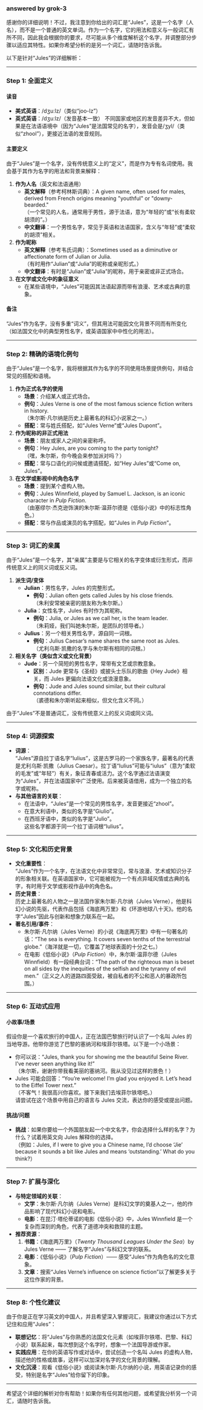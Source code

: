 ### answered by grok-3
感谢你的详细说明！不过，我注意到你给出的词汇是“Jules”，这是一个名字（人名），而不是一个普通的英文单词。作为一个名字，它的用法和意义与一般词汇有所不同，因此我会根据你的要求，尽可能从多个维度解析这个名字，并调整部分步骤以适应其特性。如果你希望分析的是另一个词汇，请随时告诉我。

以下是针对“Jules”的详细解析：

---

### Step 1: 全面定义
#### 读音
- **美式英语**：/dʒuːlz/（类似“joo-lz”）
- **英式英语**：/dʒuːlz/（发音基本一致）
不同国家或地区的发音差异不大，但如果是在法语语境中（因为“Jules”是法国常见的名字），发音会是/ʒyl/（类似“zhool”），更接近法语的发音规则。

#### 主要定义
由于“Jules”是一个名字，没有传统意义上的“定义”，而是作为专有名词使用。我会基于其作为名字的用法和背景来解释：
1. **作为人名**（英文和法语通用）  
   - **英文解释**（参考柯林斯词典）：A given name, often used for males, derived from French origins meaning "youthful" or "downy-bearded."  
     （一个常见的人名，通常用于男性，源于法语，意为“年轻的”或“长有柔软胡须的”。）
   - **中文翻译**：一个男性名字，常见于英语和法语国家，含义与“年轻”或“柔软的胡须”相关。
2. **作为昵称**  
   - **英文解释**（参考韦氏词典）：Sometimes used as a diminutive or affectionate form of Julian or Julia.  
     （有时用作“Julian”或“Julia”的昵称或亲昵形式。）
   - **中文翻译**：有时是“Julian”或“Julia”的昵称，用于亲密或非正式场合。
3. **在文学或文化中的象征意义**  
   - 在某些语境中，“Jules”可能因其法语起源而带有浪漫、艺术或古典的意象。

#### 备注
“Jules”作为名字，没有多重“词义”，但其用法可能因文化背景不同而有所变化（如法国文化中的典型男性名字，或英语国家中中性化的用法）。

---

### Step 2: 精确的语境化例句
由于“Jules”是一个名字，我将根据其作为名字的不同使用场景提供例句，并结合常见的搭配和语境。
1. **作为正式名字的使用**  
   - **场景**：介绍某人或正式场合。  
   - **例句**：Jules Verne is one of the most famous science fiction writers in history.  
     （朱尔斯·凡尔纳是历史上最著名的科幻小说家之一。）  
   - **搭配**：常与姓氏搭配，如“Jules Verne”或“Jules Dupont”。
2. **作为昵称的非正式用法**  
   - **场景**：朋友或家人之间的亲密称呼。  
   - **例句**：Hey Jules, are you coming to the party tonight?  
     （嘿，朱尔斯，你今晚会来参加派对吗？）  
   - **搭配**：常与口语化的问候或邀请搭配，如“Hey Jules”或“Come on, Jules”。
3. **在文学或影视中的角色名字**  
   - **场景**：提到某个虚构人物。  
   - **例句**：Jules Winnfield, played by Samuel L. Jackson, is an iconic character in *Pulp Fiction*.  
     （由塞缪尔·杰克逊饰演的朱尔斯·温菲尔德是《低俗小说》中的标志性角色。）  
   - **搭配**：常与作品或演员的名字搭配，如“Jules in *Pulp Fiction*”。

---

### Step 3: 词汇的亲属
由于“Jules”是一个名字，其“亲属”主要是与它相关的名字变体或衍生形式，而非传统意义上的同义词或反义词。
1. **派生词/变体**  
   - **Julian**：男性名字，Jules 的完整形式。  
     - **例句**：Julian often gets called Jules by his close friends.  
       （朱利安常被亲密的朋友称为朱尔斯。）  
   - **Julia**：女性名字，Jules 有时作为其昵称。  
     - **例句**：Julia, or Jules as we call her, is the team leader.  
       （朱莉娅，我们叫她朱尔斯，是团队的领导者。）  
   - **Julius**：另一个相关男性名字，源自同一词根。  
     - **例句**：Julius Caesar’s name shares the same root as Jules.  
       （尤利乌斯·凯撒的名字与朱尔斯有相同的词根。）
2. **相关名字（类似含义或文化背景）**  
   - **Jude**：另一个简短的男性名字，常带有文艺或宗教意象。  
     - **区别**：Jude 更常与《圣经》或披头士乐队的歌曲《Hey Jude》相关，而 Jules 更偏向法语文化或浪漫意象。  
     - **例句**：Jude and Jules sound similar, but their cultural connotations differ.  
       （裘德和朱尔斯听起来相似，但文化含义不同。）

由于“Jules”不是普通词汇，没有传统意义上的反义词或同义词。

---

### Step 4: 词源探索
- **词源**：  
  “Jules”源自拉丁语名字“Iulius”，这是古罗马的一个家族名字，最著名的代表是尤利乌斯·凯撒（Julius Caesar）。拉丁语“Iulius”可能与“iulus”（意为“柔软的毛发”或“年轻”）有关，象征青春或活力。这个名字通过法语演变为“Jules”，并在法语国家中广泛使用。后来被英语借用，成为一个独立的名字或昵称。
- **与其他语言的关联**：  
  - 在法语中，“Jules”是一个常见的男性名字，发音更接近“zhool”。  
  - 在意大利语中，类似的名字是“Giulio”。  
  - 在西班牙语中，类似的名字是“Julio”。  
  这些名字都源于同一个拉丁语词根“Iulius”。

---

### Step 5: 文化和历史背景
- **文化重要性**：  
  “Jules”作为一个名字，在法语文化中非常常见，常与浪漫、艺术或知识分子的形象相关联。在英语国家中，它可能被视为一个有点异域风情或古典的名字，有时用于文学或影视作品中的角色名。
- **历史背景**：  
  历史上最著名的人物之一是法国作家朱尔斯·凡尔纳（Jules Verne），他是科幻小说的先驱，代表作品包括《海底两万里》和《环游地球八十天》。他的名字“Jules”因此与创新和想象力联系在一起。
- **著名引用/事件**：  
  - 朱尔斯·凡尔纳（Jules Verne）的小说《海底两万里》中有一句著名的话：“The sea is everything. It covers seven tenths of the terrestrial globe.”（海洋就是一切，它覆盖了地球表面的十分之七。）  
  - 在电影《低俗小说》（*Pulp Fiction*）中，朱尔斯·温菲尔德（Jules Winnfield）有一段经典台词：“The path of the righteous man is beset on all sides by the inequities of the selfish and the tyranny of evil men.”（正义之人的道路四面受敌，被自私者的不公和恶人的暴政所包围。）

---

### Step 6: 互动式应用
#### 小故事/场景
假设你是一个喜欢旅行的中国人，正在法国巴黎旅行时认识了一个名叫 Jules 的当地导游。他带你游览了巴黎的塞纳河和埃菲尔铁塔。以下是一个小场景：  
- 你可以说：“Jules, thank you for showing me the beautiful Seine River. I’ve never seen anything like it!”  
  （朱尔斯，谢谢你带我看美丽的塞纳河。我从没见过这样的景色！）  
- Jules 可能会回答：“You’re welcome! I’m glad you enjoyed it. Let’s head to the Eiffel Tower next.”  
  （不客气！我很高兴你喜欢。接下来我们去埃菲尔铁塔吧。）  
请尝试在这个场景中用自己的语言与 Jules 交流，表达你的感受或提出问题。

#### 挑战/问题
- **挑战**：如果你要给一个外国朋友起一个中文名字，你会选择什么样的名字？为什么？试着用英文向 Jules 解释你的选择。  
  （例如：Jules, if I were to give you a Chinese name, I’d choose ‘Jie’ because it sounds a bit like Jules and means ‘outstanding.’ What do you think?）

---

### Step 7: 扩展与深化
- **与特定领域的关联**：  
  - **文学**：朱尔斯·凡尔纳（Jules Verne）是科幻文学的奠基人之一，他的作品影响了现代科幻小说和电影。  
  - **电影**：在昆汀·塔伦蒂诺的电影《低俗小说》中，Jules Winnfield 是一个复杂而深刻的角色，代表了道德冲突和救赎的主题。  
- **推荐资源**：  
  1. **书籍**：《海底两万里》（*Twenty Thousand Leagues Under the Sea*）by Jules Verne —— 了解名字“Jules”与科幻文学的联系。  
  2. **电影**：《低俗小说》（*Pulp Fiction*）—— 感受“Jules”作为角色名的文化意象。  
  3. **文章**：搜索“Jules Verne’s influence on science fiction”以了解更多关于这位作家的背景。

---

### Step 8: 个性化建议
由于你是正在学习英文的中国人，并且希望深入掌握词汇，我建议你通过以下方式记住和应用“Jules”：
- **联想记忆**：将“Jules”与你熟悉的法国文化元素（如埃菲尔铁塔、巴黎、科幻小说）联系起来，每次想到这个名字时，想象一个法国导游或作家。  
- **实践应用**：在你的英语写作或对话中，尝试创造一个名叫 Jules 的虚构人物，描述他的性格或故事，这样可以加深对名字的文化背景的理解。  
- **文化沉浸**：观看《低俗小说》或阅读朱尔斯·凡尔纳的小说，用英语记录你的感受，特别是名字“Jules”给你留下的印象。

---

希望这个详细的解析对你有帮助！如果你有任何其他问题，或希望我分析另一个词汇，请随时告诉我。